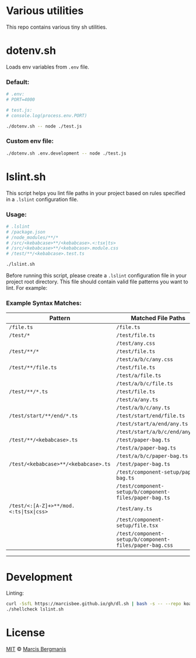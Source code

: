 # Various utilities
This repo contains various tiny sh utilities.

# dotenv.sh
Loads env variables from `.env` file.

### Default:
```sh
# .env:
# PORT=4000

# test.js:
# console.log(process.env.PORT)

./dotenv.sh -- node ./test.js
```

### Custom env file:
```sh
./dotenv.sh .env.development -- node ./test.js
```

# lslint.sh

This script helps you lint file paths in your project based on rules specified in a `.lslint` configuration file.

### Usage:
```sh
# .lslint
# /package.json
# /node_modules/**/*
# /src/<kebabcase>**/<kebabcase>.<:tsx|ts>
# /src/<kebabcase>**/<kebabcase>.module.css
# /test/**/<kebabcase>.test.ts

./lslint.sh
```

Before running this script, please create a `.lslint` configuration file in your project root directory. This file should contain valid file patterns you want to lint. For example:

### Example Syntax Matches:

| Pattern                     | Matched File Paths                                        |
|-----------------------------|---------------------------------------------------------|
| `/file.ts`                  | `/file.ts`                                              |
| `/test/*`                   | `/test/file.ts` |
|                             | `/test/any.css` |
| `/test/**/*`                | `/test/file.ts` |
|                             | `/test/a/b/c/any.css`                    |
| `/test/**/file.ts`          | `/test/file.ts` |
|                             | `/test/a/file.ts` |
|                             | `/test/a/b/c/file.ts`   |
| `/test/**/*.ts`             | `/test/file.ts` |
|                             | `/test/a/any.ts` |
|                             | `/test/a/b/c/any.ts`    |
| `/test/start/**/end/*.ts`   | `/test/start/end/file.ts` |
|                             | `/test/start/a/end/any.ts` |
|                             | `/test/start/a/b/c/end/any.ts` |
| `/test/**/<kebabcase>.ts`   | `/test/paper-bag.ts` |
|                             | `/test/a/paper-bag.ts` |
|                             | `/test/a/b/c/paper-bag.ts` |
| `/test/<kebabcase>**/<kebabcase>.ts` | `/test/paper-bag.ts` |
|                             | `/test/component-setup/paper-bag.ts` |
|                             | `/test/component-setup/b/component-files/paper-bag.ts` |
| `/test/<:[A-Z]+>**/mod.<:ts\|tsx\|css>` | `/test/any.ts` |
|                             | `/test/component-setup/file.tsx` |
|                             | `/test/component-setup/b/component-files/paper-bag.css` |

---

# Development
Linting:
```sh
curl -SsfL https://marcisbee.github.io/gh/dl.sh | bash -s -- --repo koalaman/shellcheck
./shellcheck lslint.sh
```

# License
[MIT](LICENCE) &copy; [Marcis Bergmanis](https://twitter.com/marcisbee)
